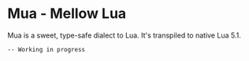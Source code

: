 # Mua - Mellow Lua

Mua is a sweet, type-safe dialect to Lua. It's transpiled to native Lua 5.1.

`-- Working in progress`
